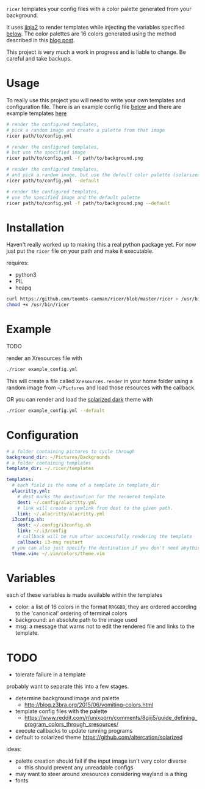 `ricer` templates your config files with a color palette generated from your background.

It uses [jinja2](http://jinja.pocoo.org/docs/2.10/) to render templates while injecting the variables specified [below](#variables). The color palettes are 16 colors generated using the method described in this [blog post](http://charlesleifer.com/blog/suffering-for-fashion-a-glimpse-into-my-linux-theming-toolchain/).

This project is very much a work in progress and is liable to change. Be careful and take backups.

# Usage
To really use this project you will need to write your own templates and configuration file. There is an example config file [below](#configuration) and there are example templates [here](https://github.com/toombs-caeman/dotfiles/tree/master/templates)
``` bash
# render the configured templates,
# pick a random image and create a palette from that image
ricer path/to/config.yml

# render the configured templates,
# but use the specified image
ricer path/to/config.yml -f path/to/background.png

# render the configured templates,
# and pick a random image, but use the default color palette (solarized dark)
ricer path/to/config.yml --default

# render the configured templates,
# use the specified image and the default palette
ricer path/to/config.yml -f path/to/background.png --default
```

# Installation
Haven't really worked up to making this a real python package yet. For now just put the `ricer` file on your path and make it executable.

requires:
* python3
* PIL
* heapq

``` bash
curl https://github.com/toombs-caeman/ricer/blob/master/ricer > /usr/bin/ricer
chmod +x /usr/bin/ricer
```

# Example
TODO

render an Xresources file with
``` bash
./ricer example_config.yml
```
This will create a file called `Xresources.render` in your home folder using a random image from `~/Pictures` and load those resources with the callback.

OR you can render and load the [solarized dark](https://ethanschoonover.com/solarized/) theme with 
``` bash
./ricer example_config.yml --default
```
# Configuration
``` yaml
# a folder containing pictures to cycle through
background_dir: ~/Pictures/Backgrounds 
# a folder containing templates
template_dir: ~/.ricer/templates

templates:
  # each field is the name of a template in template_dir
  alacritty.yml: 
    # dest marks the destination for the rendered template
    dest: ~/.config/alacritty.yml
    # link will create a symlink from dest to the given path.
    link: ~/.alacritty/alacritty.yml
  i3config.sh: 
    dest: ~/.config/i3config.sh
    link: ~/.i3/config
    # callback will be run after successfully rendering the template
    callback: i3-msg restart
  # you can also just specify the destination if you don't need anything else
  theme.vim: ~/.vim/colors/theme.vim
```

# Variables
each of these variables is made available within the templates
* color: a list of 16 colors in the format `RRGGBB`, they are ordered according to the 'canonical' ordering of terminal colors
* background: an absolute path to the image used
* msg: a message that warns not to edit the rendered file and links to the template.

# TODO
* tolerate failure in a template


probably want to separate this into a few stages.
* determine background image and palette
    * http://blog.z3bra.org/2015/06/vomiting-colors.html
* template config files with the palette
    - https://www.reddit.com/r/unixporn/comments/8giij5/guide_defining_program_colors_through_xresources/
* execute callbacks to update running programs
* default to solarized theme https://github.com/altercation/solarized

ideas:
* palette creation should fail if the input image isn't very color diverse
    - this should prevent any unreadable configs
* may want to steer around xresources considering wayland is a thing
* fonts
